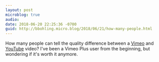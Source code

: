 ```yaml
---
layout: post
microblog: true
audio: 
date: 2018-06-20 22:25:36 -0700
guid: http://bbohling.micro.blog/2018/06/21/how-many-people.html
---
```

How many people can tell the quality difference between a [Vimeo](https://vimeo.com/275835444) and [YouTube](https://youtu.be/ZdlkNX4JsxI) video? I've been a Vimeo Plus user from the beginning, but wondering if it's worth it anymore.
